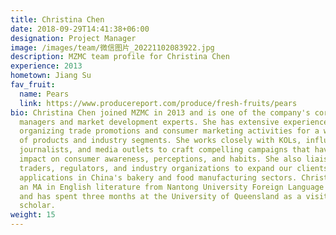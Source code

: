 ```yaml
---
title: Christina Chen
date: 2018-09-29T14:41:38+06:00
designation: Project Manager
image: /images/team/微信图片_20221102083922.jpg
description: MZMC team profile for Christina Chen
experience: 2013
hometown: Jiang Su
fav_fruit:
  name: Pears
  link: https://www.producereport.com/produce/fresh-fruits/pears
bio: Christina Chen joined MZMC in 2013 and is one of the company's core account
  managers and market development experts. She has extensive experience
  organizing trade promotions and consumer marketing activities for a wide range
  of products and industry segments. She works closely with KOLs, influencers,
  journalists, and media outlets to craft compelling campaigns that have broad
  impact on consumer awareness, perceptions, and habits. She also liaises with
  traders, regulators, and industry organizations to expand our clients' product
  applications in China's bakery and food manufacturing sectors. Christina holds
  an MA in English literature from Nantong University Foreign Language School
  and has spent three months at the University of Queensland as a visiting
  scholar.
weight: 15
---
```

